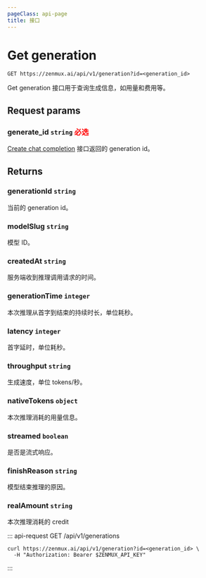```yaml
---
pageClass: api-page
title: 接口
---
```


# Get generation

```
GET https://zenmux.ai/api/v1/generation?id=<generation_id>
```

Get generation 接口用于查询生成信息，如用量和费用等。

## Request params

### generate_id `string` <font color="red">必选</font>

[Create chat completion](../openai/create-chat-completion.md) 接口返回的 generation id。

## Returns

### generationId `string`

当前的 generation id。

### modelSlug `string`

模型 ID。

### createdAt `string`

服务端收到推理调用请求的时间。

### generationTime `integer`

本次推理从首字到结束的持续时长，单位耗秒。

### latency `integer`

首字延时，单位耗秒。

### throughput `string`

生成速度，单位 tokens/秒。

### nativeTokens `object`

本次推理消耗的用量信息。

### streamed `boolean`

是否是流式响应。

### finishReason `string`

模型结束推理的原因。

### realAmount `string`

本次推理消耗的 credit


::: api-request GET /api/v1/generations


```Shell
curl https://zenmux.ai/api/v1/generation?id=<generation_id> \
  -H "Authorization: Bearer $ZENMUX_API_KEY"
```

:::